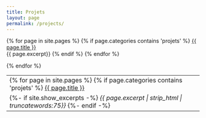 ```yaml
---
title: Projets
layout: page
permalink: /projects/
---
```


{% for page in site.pages %}
  {% if page.categories contains 'projets' %}
  <a href="{{ page.url | relative_url }}">{{ page.title }}</a>
  <br>{{ page.excerpt}}
  {% endif %}
{% endfor %}


<table style="width:100%;border:none;">
    <tr>
      <td style="border:none;">
        {% for page in site.pages %}
        {% if page.categories contains 'projets' %}
        <a href="{{ page.url | relative_url }}">{{ page.title }}</a>
        </a>
      </td>
    </tr>
    <tr>
      <td style="border:none;">
      {%- if site.show_excerpts -%}
        <i>{{ page.excerpt | strip_html | truncatewords:75}}</i>
      {%- endif -%}
      </td>
    </tr>
    {% endfor %}
  </table>
<br>
